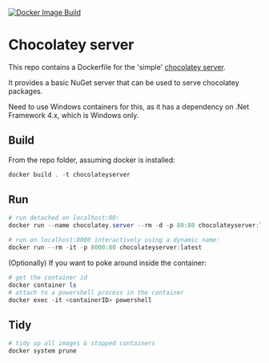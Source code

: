 [![Docker Image Build](https://github.com/kewalaka/chocolatey-server/workflows/Build%20%26%20Tests/badge.svg)](https://github.com/kewalaka/chocolatey-server/actions)

# Chocolatey server #

This repo contains a Dockerfile for the 'simple' [chocolatey server](https://docs.chocolatey.org/en-us/guides/organizations/set-up-chocolatey-server).

It provides a basic NuGet server that can be used to serve chocolatey packages.

Need to use Windows containers for this, as it has a dependency on .Net Framework 4.x, which is Windows only.

## Build

From the repo folder, assuming docker is installed:

```powershell
docker build . -t chocolateyserver
```

## Run

```powershell
# run detached on localhost:80:
docker run --name chocolatey.server --rm -d -p 80:80 chocolateyserver:latest

# run on localhost:8000 interactively using a dynamic name:
docker run --rm -it -p 8000:80 chocolateyserver:latest
```

(Optionally) If you want to poke around inside the container:

```powershell
# get the container id
docker container ls
# attach to a powershell process in the container 
docker exec -it <containerID> powershell 
```

## Tidy

```powershell
# tidy up all images & stopped containers
docker system prune
```
